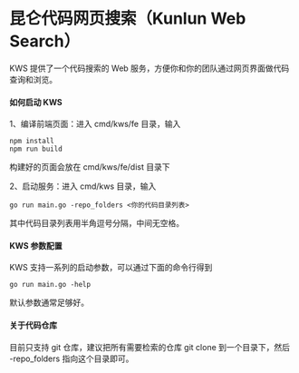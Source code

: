 昆仑代码网页搜索（Kunlun Web Search）
=======

KWS 提供了一个代码搜索的 Web 服务，方便你和你的团队通过网页界面做代码查询和浏览。

#### 如何启动 KWS

1、编译前端页面：进入 cmd/kws/fe 目录，输入

```
npm install
npm run build
```

构建好的页面会放在 cmd/kws/fe/dist 目录下

2、启动服务：进入 cmd/kws 目录，输入

```
go run main.go -repo_folders <你的代码目录列表>
```

其中代码目录列表用半角逗号分隔，中间无空格。

#### KWS 参数配置

KWS 支持一系列的启动参数，可以通过下面的命令行得到

```
go run main.go -help
```

默认参数通常足够好。

#### 关于代码仓库

目前只支持 git 仓库，建议把所有需要检索的仓库 git clone 到一个目录下，然后 -repo_folders 指向这个目录即可。